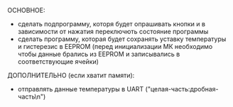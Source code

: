 
ОСНОВНОЕ:

- сделать подпрограмму, которя будет опрашивать кнопки и в зависимости от нажатия переключють состояние программы
- сделать программу, которая будет сохранять уставку температуры и гистерезис в EEPROM (перед инициализации МК 
  необходимо чтобы данные брались из EEPROM и записывались в соответствующие ячейки)

ДОПОЛНИТЕЛЬНО (если хватит памяти):

- отправлять данные температуры в UART ("целая-часть:дробная-часть\n")